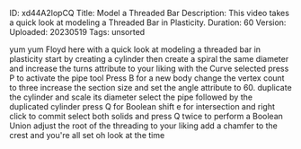 ID: xd44A2lopCQ
Title: Model a Threaded Bar
Description: This video takes a quick look at modeling a Threaded Bar in Plasticity.
Duration: 60
Version: 
Uploaded: 20230519
Tags: unsorted

yum yum Floyd here with a quick look at
modeling a threaded bar in plasticity
start by creating a cylinder then create
a spiral the same diameter and increase
the turns attribute to your liking
with the Curve selected press P to
activate the pipe tool
Press B for a new body
change the vertex count to three
increase the section size and set the
angle attribute to 60.
duplicate the cylinder and scale its
diameter
select the pipe followed by the
duplicated cylinder press Q for Boolean
shift e for intersection and right click
to commit
select both solids and press Q twice to
perform a Boolean Union adjust the root
of the threading to your liking add a
chamfer to the crest and you're all set
oh look at the time
